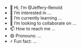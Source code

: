 - 👋 Hi, I’m @Jeffery-Renold
- 👀 I’m interested in ...
- 🌱 I’m currently learning ...
- 💞️ I’m looking to collaborate on ...
- 📫 How to reach me ...
- 😄 Pronouns: ...
- ⚡ Fun fact: ...

<!---
Jeffery-Renold/Jeffery-Renold is a ✨ special ✨ repository because its `README.md` (this file) appears on your GitHub profile.
You can click the Preview link to take a look at your changes.
--->
